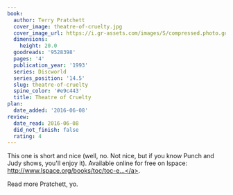 ```yaml
---
book:
  author: Terry Pratchett
  cover_image: theatre-of-cruelty.jpg
  cover_image_url: https://i.gr-assets.com/images/S/compressed.photo.goodreads.com/books/1415598042l/9528398._SX98_.jpg
  dimensions:
    height: 20.0
  goodreads: '9528398'
  pages: '4'
  publication_year: '1993'
  series: Discworld
  series_position: '14.5'
  slug: theatre-of-cruelty
  spine_color: '#e9c443'
  title: Theatre of Cruelty
plan:
  date_added: '2016-06-08'
review:
  date_read: 2016-06-08
  did_not_finish: false
  rating: 4
---
```


This one is short and nice (well, no. Not nice, but if you know Punch and Judy shows, you'll enjoy it). Available online for free on lspace: <a target="_blank" href="http://www.lspace.org/books/toc/toc-english.html#fn1" rel="nofollow">http://www.lspace.org/books/toc/toc-e...</a>.

Read more Pratchett, yo.
